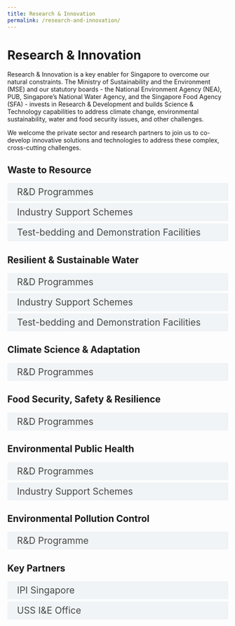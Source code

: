 ```yaml
---
title: Research & Innovation
permalink: /research-and-innovation/
---  
```

<style>

input {
	display: none;
}
label {
	display: block;
	padding: 8px 22px;
	margin: 0 0 5px 0;
	cursor: pointor;
	background: #F0F4F6;
	border-radius: 3px;
	color: #484848;
	transition: ease .5s;
	font-size: 1.5em;
}

label:hover {
	background: #4a96b0;
	color: #FFF;
}

.accordion-content {
	/* background: #E2E5F6; */
	padding: 10px 0px 30px 30px;
	/* border: 1px solid #484848; */
	margin: 0 0 1px 0;
	border-radius: 3px;
}

input + label + .accordion-content {
	display: none;
}

input:checked + label + .accordion-content {
	display: none;
}

input:checked + label + .accordion-content {
	display: block;
}

</style>
<!-- End of accordion -->

<div class="container">

<h1><b>Research & Innovation</b></h1>
<p>Research & Innovation is a key enabler for Singapore to overcome our natural constraints. The Ministry of Sustainability and the Environment (MSE) and our statutory boards - the National Environment Agency (NEA), PUB, Singapore’s National Water Agency, and the Singapore Food Agency (SFA) - invests in Research & Development and builds Science & Technology capabilities to address climate change, environmental sustainability, water and food security issues, and other challenges.</p>
<p>We welcome the private sector and research partners to join us to co-develop innovative solutions and technologies to address these complex, cross-cutting challenges.</p>

<h2 id="waste-to-resource">Waste to Resource</h2>
<div>
	<input type="checkbox" id="title1"  /><label for="title1">R&D Programmes</label>
	<div class="accordion-content">
		<p>The <a href="https://www.nea.gov.sg/programmes-grants/grants-and-awards/research-innovation-and-enterprise-funding-initiatives/closing-the-resource-loop-funding-initiative">Closing the Resource Loop Initiative</a> (CTRL) Funding Initiative is a $80 million research and development (R&D) programme under the Singapore’s Research, Innovation and Enterprise (RIE) Plan for sustainable resource recovery solutions. It funds R&D to tackle key waste streams like e-waste, plastics and food, and to invent useful and safe applications for treated waste residues. CTRL contributes to our efforts towards meeting the <a href"https:www.greenplan.gov.sg">Singapore Green Plan</a> targets and to pursue a circle economy under the <a href="https://www.towardszerowaste.gov.sg/zero-waste-masterplan">Zero Waste Masterplan</a>. </p>
		<p>CTRL seeks to increase resource recovery, prolong the lifespan of the Semakau Landfill, promote environmental sustainability, raise digitalisation and automation in Singapore’s waste management sector, and mitigate carbon emissions arising from waste treatment and disposal. </p>
		<p>It comprises three broad R&D tracks: <br>(1) Resource Recovery - treatment and recovery of resources from key waste streams, <br>(2) Residues as Resources - treatment of residue streams and the safe applications of these treated materials, <br>(3) Rethinking energy from waste - development of novel solutions to maximise energy and resource recovery while minimising carbon emissions. </p>
		<p>For more information and enquiries, please click <a href="https://www.nea.gov.sg/programmes-grants/grants-and-awards/research-innovation-and-enterprise-funding-initiatives/closing-the-resource-loop-funding-initiative"> here.</a></p>
	</div>
	<input type="checkbox" id="title2"  /><label for="title2">Industry Support Schemes</label>
	<div class="accordion-content">
		<p>Environmental Services companies can tap on the <a href="https://www.nea.gov.sg/industry-transformation-map/funding-support">funding support under the Environmental Services Industry Transformation Map (ES ITM)</a> or adoption of tools, equipment and technology to enhance productivity and service delivery. These funding support include the Productivity Solutions Grant (PSG) administered by NEA and financial assistance from Enterprise Singapore (ESG).</p>
		<p>The National Innovation Challenges (NICs) are periodic open innovation calls for academia and industry to work together with public agencies to develop practical and impactful solutions to large and complex problems. By bringing industry partners, public agencies, and innovators together to work on the challenges, these calls seek to harness Singapore’s vast research and innovation capabilities to develop new technologies to sustain our long-term growth and resilience. NEA and Enterprise Singapore (ESG) have jointly launched <a href="https://www.nea.gov.sg/industry-transformation-map/innovation-calls-and-request-for-proposals">innovation calls and request for proposals</a> for industry solutions as part of the NIC.</p>
		<p>NEA has established a <a href="https://www.nea.gov.sg/industry-transformation-map/regulatory-sandbox">regulatory sandbox</a> under the <a href="https://www.nea.gov.sg/industry-transformation-map"> Environmental Services Industry Transformation Map</a> (ES ITM) to create an environment for experimentation, to promote innovation in Singapore’s environmental services industry. It allows the regulator to assess the impact of the new technologies and solutions before determining the appropriate regulatory adjustments. Interested parties can apply to experiment with innovative environmental services-related technologies and solutions in a controlled environment within a fixed duration, without compromising environmental, public health and safety aspects.</p>
		<p>Under the <a href="https://www.nea.gov.sg/industry-transformation-map/intensify-innovation-and-technology-adoption/incubate"> Innovating and Curating Better Automation and Technologies for Environmental Services (INCUBATE) Programme</a>, NEA partners technology and service providers as well as premises owners to address challenges in environmental services by conducting trials of technologies and innovations, and sharing the results and learning of such trials.</p>
	</div>
	<input type="checkbox" id="title3"  /><label for="title3">Test-bedding and Demonstration Facilities</label>
	<div class="accordion-content">
		<p>The NEA and the Nanyang Technological University (NTU) co-funded a <a href="https://www.nea.gov.sg/programmes-grants/grants-and-awards/wte-testbed-demo-initiative">WTE Research Facility (WTERF)</a> that uses high-temperature to convert solid waste into gases and harmless slag. By using the municipal solid waste from NTU as feedstock, this research facility allows researchers to 'plug-and-play' component technologies to test their performance in a realistic operational environment. </p>
		<p>For more information and enquiries, please click <a href="https://www.nea.gov.sg/programmes-grants/grants-and-awards/research-innovation-and-enterprise-funding-initiatives/wte-testbed-demo-initiative"> here.</a> </p>
	</div>
</div>

<h2 id="resilient-and-sustainable-water">Resilient & Sustainable Water</h2>
<div>
	<input type="checkbox" id="title4"  /><label for="title4">R&D Programmes</label>
	<div class="accordion-content">
		<p>Towards our mission to supply good water, reclaim used water, tame stormwater, and resist rising seas, PUB lends its support to various water-related research and development (R&D) in the region and globally. PUB’s <a href="https://www.pub.gov.sg/research/">R&D activities</a> not only encourage new ideas and technology, but also position Singapore as one of the world leaders in water resource research and management strategies.</p>
		<p>The <a href="https://www.pub.gov.sg/globalhydrohub/funding/cwr">Competitive Funding for Water Research</a> is a funding scheme for basic and applied R&D of innovative and novel solutions for the water industry. It is part of the <a href="https://www.nrf.gov.sg/rie2025-plan">Singapore’s Research, Innovation, and Enterprise (RIE) Plan.</a></p>
	</div>
	<input type="checkbox" id="title5"  /><label for="title5">Industry Support Schemes</label>
	<div class="accordion-content">
		<p>The <a href="https://www.pub.gov.sg/innovationchallenge/">PUB Global Innovation Challenge</a> accelerates the discovery and adoption of smart solutions and new technologies to improve operational excellence and meet future needs. Companies, researchers, and innovators from around the world are welcome to propose solutions to PUB’s challenges, with selected applicants given the opportunity to validate and deploy their ideas.</p>
		<p>The <a href="https://www.pub.gov.sg/globalhydrohub/funding/livinglab/">Living Lab (Water) Scheme</a> accelerates the commercialisation of new promising water technologies by incentivising their early adoption in Singapore. It is part of Singapore’s Research, Innovation, and Enterprise (RIE) Plan.</p>
		<p>The <a href="https://www.pub.gov.sg/research/industrialwatersolutions/funding/">Industrial Water Solutions Demonstration Fund (IWSDF)</a> is a component of the Water Efficiency Fund to support high-impact and innovative projects to treat and reclaim fresh water from industrial used water for process reuse. Companies with monthly water consumption exceeding 10,000m³ are invited to propose projects that can reduce their water consumption by at least 5%.</p>
	</div>
	<input type="checkbox" id="title6"  /><label for="title6">Test-bedding and Demonstration Facilities</label>
	<div class="accordion-content">
		<p>PUB fosters the growth of water innovations by facilitating the testing of products, processes, systems, and services. PUB offers <a href="https://www.pub.gov.sg/research/collaboration/">industrial test-bedding sites</a> to the public and private sector, and has the operational know-how to facilitate the projects from conceptualisation to completion.</p>
	</div>
</div>

<h2 id="climate-science-and-adaptation">Climate Science & Adaptation</h2>
<div>
	<input type="checkbox" id="title7"  /><label for="title7">R&D Programmes</label>
	<div class="accordion-content">
		<p>The Climate Science Research Programme Office (CSRPO), under the Centre for Climate Research Singapore (CCRS), has launched two research programmes to strengthen local research capabilities in climate change impact science and promote alignment between research and national priorities.</p>
		<p><a href="https://www.nea.gov.sg/programmes-grants/grants-and-awards/research-innovation-and-enterprise-funding-initiatives/national-sea-level-programme">• National Sea Level Programme (NSLP)</a>. The NSLP coordinates relevant climate research in Singapore and addresses key knowledge gaps to understand and model physical mechanisms of sea level rise and variability, with specific focus on Singapore and the wider South East Asia region. Five projects on understanding sea level rise and variability in Singapore and the region have been awarded to local IHLs/RIs.</p>
		<p><a href="https://www.nea.gov.sg/programmes-grants/grants-and-awards/research-innovation-and-enterprise-funding-initiatives/climate-impact-science-research-programme">• Climate Impact Science Research (CISR) Programme</a> The CISR Programme utilises the latest climate projections from <a href="https://www.mss-int.sg/v3-climate-projections">Singapore’s Third National Climate Change Study (V3)</a> to understand climate change impact in five key priority areas – sea level rise; water resource and flood management; biodiversity and food security; human health and energy; and crosscutting research to help bridge science-policy translation. The programe contributes to efforts to inform climate adaptation through climate science. Eight projects were awarded in December 2023 under the first grant call. A second grant call was launched in January 2024.</p>
		<p>Through <a href="https://www.nea.gov.sg/programmes-grants/grants-and-awards/meteorological-service-singapore-local-research-collaborations">Local Research Collaborations</a> and <a href="https://www.nea.gov.sg/programmes-grants/grants-and-awards/meteorological-service-singapore-international-research-collaborations">International Research Collaborations</a>, partnerships are established to develop a deeper understanding of weather and climate processes and to enhance weather prediction and climate science capabilities in the region.</p>
	</div>
</div>

<h2 id="food-security-safety-and-resilience">Food Security, Safety & Resilience</h2>
<div>
	<input type="checkbox" id="title8"  /><label for="title8">R&D Programmes</label>
	<div class="accordion-content">
		<p>The <a href="https://www.sfa.gov.sg/food-farming/singapore-food-story/r-and-d-programme">Singapore Food Story R&D programme</a> supports Singapore’s drive to strengthen its food security and achieve its “30 by 30” goal. The programme facilitates the development and use of productive, climate-resilient, innovative, and sustainable technologies for agriculture and aquaculture, as well as new biotech-based foods and ingredients, underpinned by a robust future-ready food safety system.</p>
		<p>To further the SFS R&D Programme, additional funding has been allocated under the <a href="https://www.nrf.gov.sg/rie2025-plan"> Research, Innovation, and Enterprise 2025 Plan (RIE 2025)</a> to support research projects in the aquaculture, agriculture, future foods and food safety domains. This second phase will place greater emphasis on addressing food security challenges, which includes intensifying sustainability and circularity as part of Singapore's climate change commitments, coupled with the enhancement of food safety alongside the progressive development of novel foods.</p>
	</div>
</div>

<h2 id="environmental-public-health">Environmental Public Health</h2>
<div>
	<input type="checkbox" id="title10"  /><label for="title10">R&D Programmes</label>
	<div class="accordion-content">
		<p>The <a href="https://www.nea.gov.sg/programmes-grants/grants-and-awards/environmental-robotics-programme">Environmental Robotics Programme</a> aims to develop robotic solutions for the environmental services industry, in the work areas of Public Cleaning, Waste Management and Inspection, Monitoring and Sampling for Pest and Pollution control. The programme seeks to enable productivity gains, maintain a sustainable workforce and enhance current capabilities while also enabling new ones. It comes under the broader umbrella of Singapore’s National Robotics Programme.</p>
		<p>Besides grant calls under the various R&D programmes, NEA will also launch <a href="https://www.nea.gov.sg/programmes-grants/grants-and-awards/nea-innovation-calls">innovation calls </a>for R&D. For more information, please click <a href="https://www.nea.gov.sg/programmes-grants/grants-and-awards/nea-innovation-calls"> here.</a></p>
	</div>
	<input type="checkbox" id="title11"  /><label for="title11">Industry Support Schemes</label>
	<div class="accordion-content">
		<p>The National Innovation Challenges (NICs) are periodic open innovation calls for academia and industry to work with public agencies to develop practical and impactful solutions to large and complex problems facing Singapore. By bringing industry partners, public agencies, and innovators to work on the identified challenges, these calls seek to harness Singapore’s vast research and innovation capabilities to develop new technologies to sustain our long-term growth and resilience. NEA and Enterprise Singapore (ESG) have jointly launched <a href="https://www.nea.gov.sg/industry-transformation-map/innovation-calls-and-request-for-proposals">innovation calls and request for proposals</a> for industry solutions as part of the NIC.</p>
		<p>NEA has established a <a href="https://www.nea.gov.sg/industry-transformation-map/regulatory-sandbox">regulatory sandbox</a> under the <a href="https://www.nea.gov.sg/industry-transformation-map">Environmental Services Industry Transformation Map</a> (ES ITM) to create an environment for experimentation, to promote innovation in Singapore’s environmental services industry. It allows the regulator to assess the impact of the new technologies and solutions before determining the appropriate regulatory adjustments. Interested parties can apply to experiment with innovative environmental services-related technologies and solutions in a controlled environment within a fixed duration, without compromising environmental, public health and safety aspects.</p>
		<p>Under the <a href="https://www.nea.gov.sg/industry-transformation-map/incubate">Innovating and Curating Better Automation and Technologies for Environmental Services (INCUBATE) Programme</a>, NEA partners technology and service providers as well as premises owners to address challenges in environmental services by conducting trials of technologies and innovations, and sharing the results and learning of such trials.</p>
	</div>
</div>
	
<h2 id="environmental-pollution-control">Environmental Pollution Control</h2>
<div>
	<input type="checkbox" id="title12"  /><label for="title12">R&D Programme</label>
	<div class="accordion-content">
		<ul><li>Good air quality is important. While Singapore enjoys better air quality than many cities in Asia, we aspire to make our air better and the city more liveable.</li>
			<li>The <a href="https://www.nea.gov.sg/programmes-grants/grants-and-awards/research-innovation-and-enterprise-funding-initiatives/air-quality-monitoring-and-control-funding-initiative">Air Quality Monitoring and Control (AQMC)</a> Funding Initiative (FI) supports basic and applied research in urban air quality.</li>
			<li>AQMC improves our understanding of Singapore's ambient air pollutants and funds efforts to develop technological solutions to better monitor them. </li>
			<li>Its outcome supports air quality policy and regulatory formulation as well as NEA's monitoring and management capabilities, with the goal of meeting the World Health Organisation Air Quality Guidelines (WHO AQGs) for all air pollutants in the long term. It seeks to improve our liveability by reducing the number of unpleasant odour incidents.</li>
			<li>For more information and enquiries, please click <a href="https://www.nea.gov.sg/programmes-grants/grants-and-awards/research-innovation-and-enterprise-funding-initiatives/air-quality-monitoring-and-control-funding-initiative">here.</a></li>
		</ul>
	</div>
</div>
	
<h2 id="key-partners">Key Partners</h2>
<div>
	<input type="checkbox" id="title13"  /><label for="title13">IPI Singapore</label>
	<div class="accordion-content">
		<ul><li>IPI is an innovation catalyst that creates opportunities for enterprises to grow beyond boundaries. A subsidiary of Enterprise Singapore, IPI accelerates the innovation process of enterprises through access to its global innovation ecosystem and advisory services. Its multidisciplinary team facilitates enterprises' innovation processes, including commercialisation and go-to-market strategies. </li>
			<li>For more information, please visit: </li>
			<ul>
				<li><a href="https://www.ipi-singapore.org/about-us">IPI About Us</a></li>
				<li><a href="https://www.ipi-singapore.org/innovation-advisors-programme">Innovation Advisors Programme</a></li>
				<li><a href="https://www.ipi-singapore.org/marketplace">Innovation Marketplace</a></li>
			</ul>
		</ul>
	</div>
</div>

<div>
	<input type="checkbox" id="title14"  /><label for="title14">USS I&E Office</label>
	<div class="accordion-content">
		<ul><li>The USS I&E Office is a national platform jointly set up by MSE, MND, NRF and A*STAR to bring impactful technologies from laboratories to the market for the <a href="https://www.nrf.gov.sg/rie2025-plan/urban-solutions-and-sustainability">Urban Solutions and Sustainability</a> domain. It facilitates and coordinates the technology translation processes in partnership with Industries and Trade Associations & Chambers, Government Agencies, and various research performers (such as Institutes of Higher Learning and A*STAR Research Institutes). It also seeks to provide a technology and innovation edge to companies and technology owners.</li>
			<li> For more information, please contact: Cedric Yon, Head USS I&E (cedric_yon@hq.a-star.edu.sg)</li></ul>
	</div>
</div>

